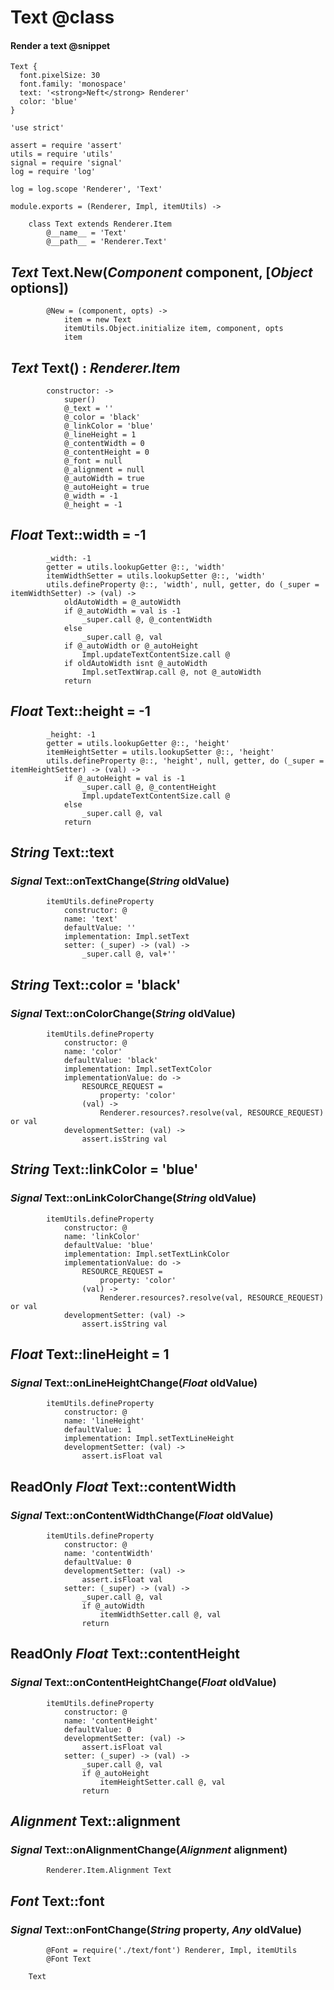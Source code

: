 Text @class
====

#### Render a text @snippet

```style
Text {
  font.pixelSize: 30
  font.family: 'monospace'
  text: '<strong>Neft</strong> Renderer'
  color: 'blue'
}
```

	'use strict'

	assert = require 'assert'
	utils = require 'utils'
	signal = require 'signal'
	log = require 'log'

	log = log.scope 'Renderer', 'Text'

	module.exports = (Renderer, Impl, itemUtils) ->

		class Text extends Renderer.Item
			@__name__ = 'Text'
			@__path__ = 'Renderer.Text'

*Text* Text.New(*Component* component, [*Object* options])
----------------------------------------------------------

			@New = (component, opts) ->
				item = new Text
				itemUtils.Object.initialize item, component, opts
				item

*Text* Text() : *Renderer.Item*
-------------------------------

			constructor: ->
				super()
				@_text = ''
				@_color = 'black'
				@_linkColor = 'blue'
				@_lineHeight = 1
				@_contentWidth = 0
				@_contentHeight = 0
				@_font = null
				@_alignment = null
				@_autoWidth = true
				@_autoHeight = true
				@_width = -1
				@_height = -1

*Float* Text::width = -1
------------------------

			_width: -1
			getter = utils.lookupGetter @::, 'width'
			itemWidthSetter = utils.lookupSetter @::, 'width'
			utils.defineProperty @::, 'width', null, getter, do (_super = itemWidthSetter) -> (val) ->
				oldAutoWidth = @_autoWidth
				if @_autoWidth = val is -1
					_super.call @, @_contentWidth
				else
					_super.call @, val
				if @_autoWidth or @_autoHeight
					Impl.updateTextContentSize.call @
				if oldAutoWidth isnt @_autoWidth
					Impl.setTextWrap.call @, not @_autoWidth
				return

*Float* Text::height = -1
-------------------------

			_height: -1
			getter = utils.lookupGetter @::, 'height'
			itemHeightSetter = utils.lookupSetter @::, 'height'
			utils.defineProperty @::, 'height', null, getter, do (_super = itemHeightSetter) -> (val) ->
				if @_autoHeight = val is -1
					_super.call @, @_contentHeight
					Impl.updateTextContentSize.call @
				else
					_super.call @, val
				return

*String* Text::text
-------------------

### *Signal* Text::onTextChange(*String* oldValue)

			itemUtils.defineProperty
				constructor: @
				name: 'text'
				defaultValue: ''
				implementation: Impl.setText
				setter: (_super) -> (val) ->
					_super.call @, val+''

*String* Text::color = 'black'
------------------------------

### *Signal* Text::onColorChange(*String* oldValue)

			itemUtils.defineProperty
				constructor: @
				name: 'color'
				defaultValue: 'black'
				implementation: Impl.setTextColor
				implementationValue: do ->
					RESOURCE_REQUEST =
						property: 'color'
					(val) ->
						Renderer.resources?.resolve(val, RESOURCE_REQUEST) or val
				developmentSetter: (val) ->
					assert.isString val

*String* Text::linkColor = 'blue'
---------------------------------

### *Signal* Text::onLinkColorChange(*String* oldValue)

			itemUtils.defineProperty
				constructor: @
				name: 'linkColor'
				defaultValue: 'blue'
				implementation: Impl.setTextLinkColor
				implementationValue: do ->
					RESOURCE_REQUEST =
						property: 'color'
					(val) ->
						Renderer.resources?.resolve(val, RESOURCE_REQUEST) or val
				developmentSetter: (val) ->
					assert.isString val

*Float* Text::lineHeight = 1
----------------------------

### *Signal* Text::onLineHeightChange(*Float* oldValue)

			itemUtils.defineProperty
				constructor: @
				name: 'lineHeight'
				defaultValue: 1
				implementation: Impl.setTextLineHeight
				developmentSetter: (val) ->
					assert.isFloat val

ReadOnly *Float* Text::contentWidth
-----------------------------------

### *Signal* Text::onContentWidthChange(*Float* oldValue)

			itemUtils.defineProperty
				constructor: @
				name: 'contentWidth'
				defaultValue: 0
				developmentSetter: (val) ->
					assert.isFloat val
				setter: (_super) -> (val) ->
					_super.call @, val
					if @_autoWidth
						itemWidthSetter.call @, val
					return

ReadOnly *Float* Text::contentHeight
------------------------------------

### *Signal* Text::onContentHeightChange(*Float* oldValue)

			itemUtils.defineProperty
				constructor: @
				name: 'contentHeight'
				defaultValue: 0
				developmentSetter: (val) ->
					assert.isFloat val
				setter: (_super) -> (val) ->
					_super.call @, val
					if @_autoHeight
						itemHeightSetter.call @, val
					return

*Alignment* Text::alignment
---------------------------

### *Signal* Text::onAlignmentChange(*Alignment* alignment)

			Renderer.Item.Alignment Text

*Font* Text::font
-----------------

### *Signal* Text::onFontChange(*String* property, *Any* oldValue)

			@Font = require('./text/font') Renderer, Impl, itemUtils
			@Font Text

		Text
